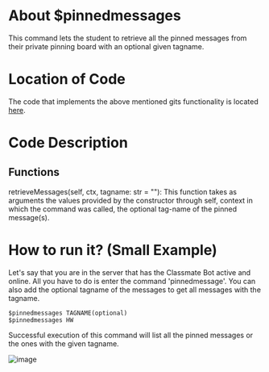 # About $pinnedmessages
This command lets the student to retrieve all the pinned messages from their private pinning board with an optional given tagname.

# Location of Code
The code that implements the above mentioned gits functionality is located [here](https://github.com/SE21-Team2/ClassMateBot/blob/main/cogs/pinning.py).

# Code Description
## Functions
retrieveMessages(self, ctx, tagname: str = ""):
This function takes as arguments the values provided by the constructor through self, context in which the command was called, the optional tag-name of the pinned message(s).

# How to run it? (Small Example)
Let's say that you are in the server that has the Classmate Bot active and online. All you have to do is 
enter the command 'pinnedmessage'. You can also add the optional tagname of the messages to get all messages with the tagname.
```
$pinnedmessages TAGNAME(optional) 
$pinnedmessages HW
```
Successful execution of this command will list all the pinned messages or the ones with the given tagname.

![image](https://user-images.githubusercontent.com/32313919/140255106-07a4d952-4fb7-48c2-964e-b340fb2b0829.png)
